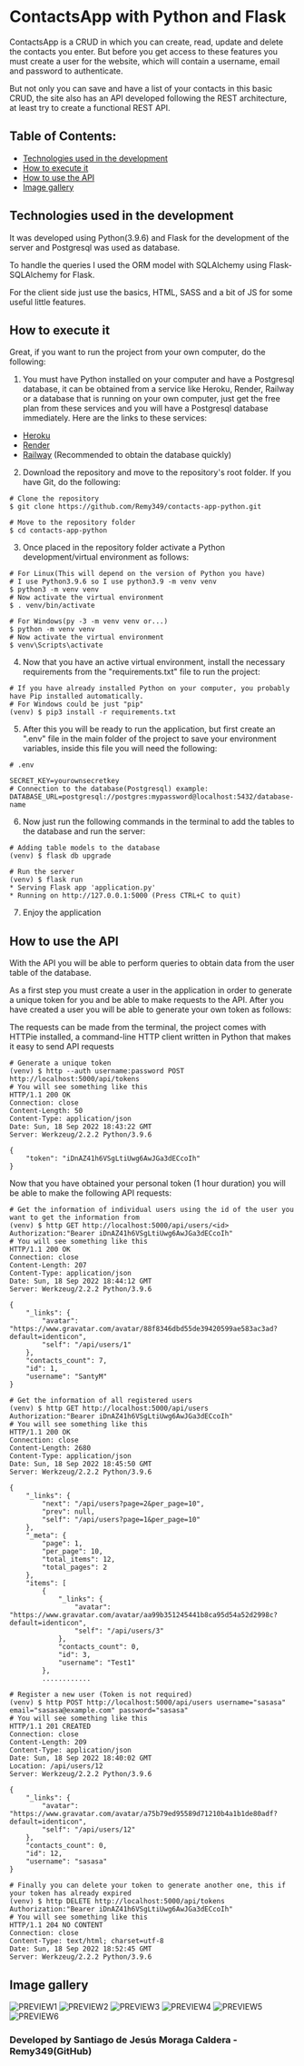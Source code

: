 # ContactsApp with Python and Flask

ContactsApp is a CRUD in which you can create, read, update and delete the contacts you enter. But before you get access to these features you must create a user for the website, which will contain a username, email and password to authenticate.

But not only you can save and have a list of your contacts in this basic CRUD, the site also has an API developed following the REST architecture, at least try to create a functional REST API.

## Table of Contents:

- [Technologies used in the development](#technologies-used-in-the-development)
- [How to execute it](#how-to-execute-it)
- [How to use the API](#how-to-use-the-api)
- [Image gallery](#image-gallery)

## Technologies used in the development
It was developed using Python(3.9.6) and Flask for the development of the server and Postgresql was used as database.

To handle the queries I used the ORM model with SQLAlchemy using Flask-SQLAlchemy for Flask.

For the client side just use the basics, HTML, SASS and a bit of JS for some useful little features.

## How to execute it
Great, if you want to run the project from your own computer, do the following:

1. You must have Python installed on your computer and have a Postgresql database, it can be obtained from a service like Heroku, Render, Railway or a database that is running on your own computer, just get the free plan from these services and you will have a Postgresql database immediately. Here are the links to these services:
- [Heroku](https://www.heroku.com/)
- [Render](https://render.com/)
- [Railway](https://railway.app/) (Recommended to obtain the database quickly)

2. Download the repository and move to the repository's root folder. If you have Git, do the following:
```Shell
# Clone the repository
$ git clone https://github.com/Remy349/contacts-app-python.git

# Move to the repository folder
$ cd contacts-app-python
```

3. Once placed in the repository folder activate a Python development/virtual environment as follows:
```Shell
# For Linux(This will depend on the version of Python you have)
# I use Python3.9.6 so I use python3.9 -m venv venv
$ python3 -m venv venv
# Now activate the virtual environment
$ . venv/bin/activate

# For Windows(py -3 -m venv venv or...)
$ python -m venv venv
# Now activate the virtual environment
$ venv\Scripts\activate
```

4. Now that you have an active virtual environment, install the necessary requirements from the "requirements.txt" file to run the project:
```Shell
# If you have already installed Python on your computer, you probably have Pip installed automatically.
# For Windows could be just "pip"
(venv) $ pip3 install -r requirements.txt
```

5. After this you will be ready to run the application, but first create an ".env" file in the main folder of the project to save your environment variables, inside this file you will need the following:
```Shell
# .env

SECRET_KEY=yourownsecretkey
# Connection to the database(Postgresql) example:
DATABASE_URL=postgresql://postgres:mypassword@localhost:5432/database-name
```

6. Now just run the following commands in the terminal to add the tables to the database and run the server:
```Shell
# Adding table models to the database
(venv) $ flask db upgrade

# Run the server
(venv) $ flask run
* Serving Flask app 'application.py'
* Running on http://127.0.0.1:5000 (Press CTRL+C to quit)
```

7. Enjoy the application

## How to use the API
With the API you will be able to perform queries to obtain data from the user table of the database.

As a first step you must create a user in the application in order to generate a unique token for you and be able to make requests to the API. After you have created a user you will be able to generate your own token as follows:

The requests can be made from the terminal, the project comes with HTTPie installed, a command-line HTTP client written in Python that makes it easy to send API requests
```Shell
# Generate a unique token
(venv) $ http --auth username:password POST http://localhost:5000/api/tokens
# You will see something like this
HTTP/1.1 200 OK
Connection: close
Content-Length: 50
Content-Type: application/json
Date: Sun, 18 Sep 2022 18:43:22 GMT
Server: Werkzeug/2.2.2 Python/3.9.6

{
    "token": "iDnAZ41h6VSgLtiUwg6AwJGa3dECcoIh"
}
```

Now that you have obtained your personal token (1 hour duration) you will be able to make the following API requests:
```Shell
# Get the information of individual users using the id of the user you want to get the information from
(venv) $ http GET http://localhost:5000/api/users/<id> Authorization:"Bearer iDnAZ41h6VSgLtiUwg6AwJGa3dECcoIh"
# You will see something like this
HTTP/1.1 200 OK
Connection: close
Content-Length: 207
Content-Type: application/json
Date: Sun, 18 Sep 2022 18:44:12 GMT
Server: Werkzeug/2.2.2 Python/3.9.6

{
    "_links": {
        "avatar": "https://www.gravatar.com/avatar/88f8346dbd55de39420599ae583ac3ad?default=identicon",
        "self": "/api/users/1"
    },
    "contacts_count": 7,
    "id": 1,
    "username": "SantyM"
}
```

```Shell
# Get the information of all registered users
(venv) $ http GET http://localhost:5000/api/users Authorization:"Bearer iDnAZ41h6VSgLtiUwg6AwJGa3dECcoIh"
# You will see something like this
HTTP/1.1 200 OK
Connection: close
Content-Length: 2680
Content-Type: application/json
Date: Sun, 18 Sep 2022 18:45:50 GMT
Server: Werkzeug/2.2.2 Python/3.9.6

{
    "_links": {
        "next": "/api/users?page=2&per_page=10",
        "prev": null,
        "self": "/api/users?page=1&per_page=10"
    },
    "_meta": {
        "page": 1,
        "per_page": 10,
        "total_items": 12,
        "total_pages": 2
    },
    "items": [
        {
            "_links": {
                "avatar": "https://www.gravatar.com/avatar/aa99b351245441b8ca95d54a52d2998c?default=identicon",
                "self": "/api/users/3"
            },
            "contacts_count": 0,
            "id": 3,
            "username": "Test1"
        },
        ............
```

```Shell
# Register a new user (Token is not required)
(venv) $ http POST http://localhost:5000/api/users username="sasasa" email="sasasa@example.com" password="sasasa"
# You will see something like this
HTTP/1.1 201 CREATED
Connection: close
Content-Length: 209
Content-Type: application/json
Date: Sun, 18 Sep 2022 18:40:02 GMT
Location: /api/users/12
Server: Werkzeug/2.2.2 Python/3.9.6

{
    "_links": {
        "avatar": "https://www.gravatar.com/avatar/a75b79ed95589d71210b4a1b1de80adf?default=identicon",
        "self": "/api/users/12"
    },
    "contacts_count": 0,
    "id": 12,
    "username": "sasasa"
}
```

```Shell
# Finally you can delete your token to generate another one, this if your token has already expired
(venv) $ http DELETE http://localhost:5000/api/tokens Authorization:"Bearer iDnAZ41h6VSgLtiUwg6AwJGa3dECcoIh"
# You will see something like this
HTTP/1.1 204 NO CONTENT
Connection: close
Content-Type: text/html; charset=utf-8
Date: Sun, 18 Sep 2022 18:52:45 GMT
Server: Werkzeug/2.2.2 Python/3.9.6
```

## Image gallery
![PREVIEW1](flaskr/static/preview/contacts-app-python1.png)
![PREVIEW2](flaskr/static/preview/contacts-app-python2.png)
![PREVIEW3](flaskr/static/preview/contacts-app-python3.png)
![PREVIEW4](flaskr/static/preview/contacts-app-python4.png)
![PREVIEW5](flaskr/static/preview/contacts-app-python5.png)
![PREVIEW6](flaskr/static/preview/contacts-app-python6.png)

### Developed by Santiago de Jesús Moraga Caldera - Remy349(GitHub)
